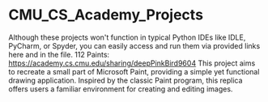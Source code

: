 # CMU_CS_Academy_Projects
Although these projects won't function in typical Python IDEs like IDLE, PyCharm, or Spyder,
you can easily access and run them via provided links here and in the file.
112 Paints: https://academy.cs.cmu.edu/sharing/deepPinkBird9604
This project aims to recreate a small part of Microsoft Paint, providing a simple yet functional drawing application. Inspired by the classic Paint program, this replica offers users a familiar environment for creating and editing images.

